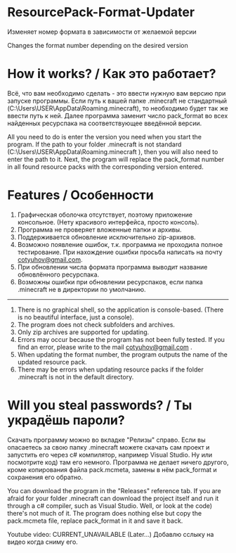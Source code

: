 # ResourcePack-Format-Updater
Изменяет номер формата в зависимости от желаемой версии

Changes the format number depending on the desired version

# How it works? / Как это работает?
Всё, что вам необходимо сделать - это ввести нужную вам версию при запуске программы.
Если путь к вашей папке .minecraft не стандартный (C:\Users\USER\AppData\Roaming\.minecraft), то необходимо будет так же ввести путь к ней.
Далее программа заменит число pack_format во всех найденных ресурспака на соответствующее введённой версии.

All you need to do is enter the version you need when you start the program.
If the path to your folder .minecraft is not standard (C:\Users\USER\AppData\Roaming\.minecraft ), then you will also need to enter the path to it.
Next, the program will replace the pack_format number in all found resource packs with the corresponding version entered.

# Features / Особенности
1. Графическая оболочка отсутствует, поэтому приложение консольное. (Нету красивого интерфейса, просто консоль).
2. Программа не проверяет вложенные папки и архивы. 
3. Поддерживается обновление исключительно zip-архивов.
4. Возможно появление ошибок, т.к. программа не проходила полное тестирование. При нахождение ошибки просьба написать на почту cotyuhov@gmail.com.
5. При обновлении числа формата программа выводит название обновлённого ресурспака.
6. Возможны ошибки при обновлении ресурспаков, если папка .minecraft не в директории по умолчанию.
--------------------------------------------------------------------------------------------------------------------
1. There is no graphical shell, so the application is console-based. (There is no beautiful interface, just a console).
2. The program does not check subfolders and archives.
3. Only zip archives are supported for updating.
4. Errors may occur because the program has not been fully tested. If you find an error, please write to the mail cotyuhov@gmail.com .
5. When updating the format number, the program outputs the name of the updated resource pack.
6. There may be errors when updating resource packs if the folder .minecraft is not in the default directory.

# Will you steal passwords? / Ты украдёшь пароли?
Скачать программу можно во вкладке "Релизы" справо.
Если вы опасаетесь за свою папку .minecraft можете скачать сам проект и запустить его через c# компилятор, например Visual Studio. 
Ну или посмотрите код) там его немного.
Программа не делает ничего другого, кроме копирования файла pack.mcmeta, замены в нём pack_format и сохранения его обратно.

You can download the program in the "Releases" reference tab.
If you are afraid for your folder .minecraft can download the project itself and run it through a c# compiler, such as Visual Studio.
Well, or look at the code) there's not much of it.
The program does nothing else but copy the pack.mcmeta file, replace pack_format in it and save it back.

Youtube video: CURRENT_UNAVAILABLE (Later...)
Добавлю сслыку на видео когда сниму его.
